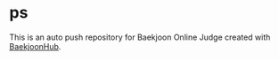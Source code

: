 # ps
This is an auto push repository for Baekjoon Online Judge created with [BaekjoonHub](https://github.com/BaekjoonHub/BaekjoonHub).
